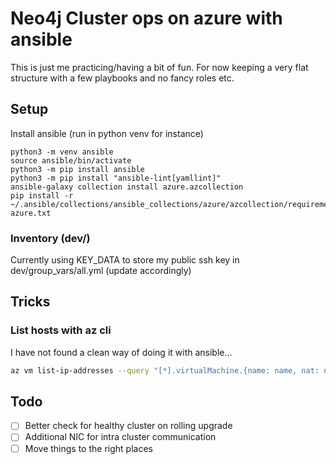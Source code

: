 
# Neo4j Cluster ops on azure with ansible
This is just me practicing/having a bit of fun. For now keeping a very flat structure with a few playbooks and no fancy roles etc.

## Setup
Install ansible (run in python venv for instance)

```shell
python3 -m venv ansible
source ansible/bin/activate
python3 -m pip install ansible
python3 -m pip install "ansible-lint[yamllint]"
ansible-galaxy collection install azure.azcollection
pip install -r ~/.ansible/collections/ansible_collections/azure/azcollection/requirements-azure.txt
```


### Inventory (dev/)
Currently using KEY_DATA to store my public ssh key in dev/group_vars/all.yml (update accordingly)


## Tricks

### List hosts with az cli
I have not found a clean way of doing it with ansible...
```bash
az vm list-ip-addresses --query "[*].virtualMachine.{name: name, nat: network.privateIpAddresses[0], ip: network.publicIpAddresses[0].ipAddress}" -o tsv
```


## Todo

- [ ] Better check for healthy cluster on rolling upgrade
- [ ] Additional NIC for intra cluster communication
- [ ] Move things to the right places